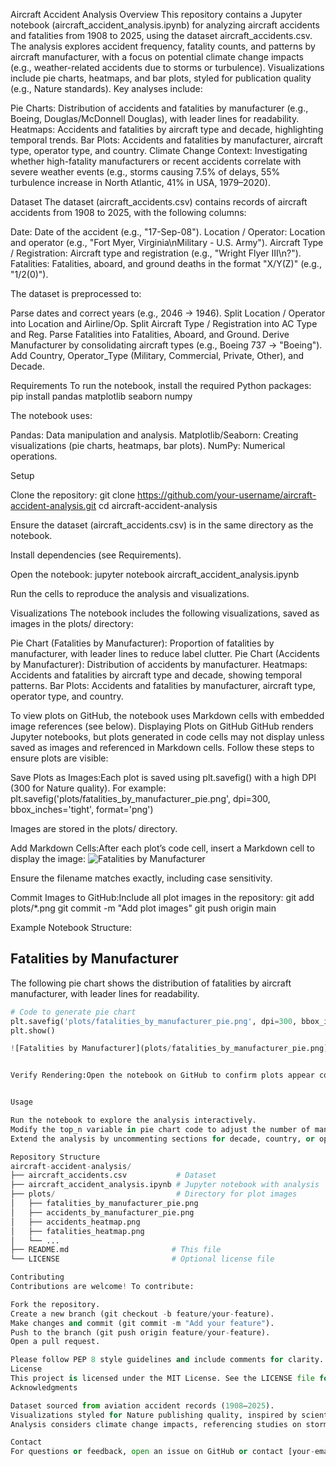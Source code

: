 Aircraft Accident Analysis
Overview
This repository contains a Jupyter notebook (aircraft_accident_analysis.ipynb) for analyzing aircraft accidents and fatalities from 1908 to 2025, using the dataset aircraft_accidents.csv. The analysis explores accident frequency, fatality counts, and patterns by aircraft manufacturer, with a focus on potential climate change impacts (e.g., weather-related accidents due to storms or turbulence). Visualizations include pie charts, heatmaps, and bar plots, styled for publication quality (e.g., Nature standards).
Key analyses include:

Pie Charts: Distribution of accidents and fatalities by manufacturer (e.g., Boeing, Douglas/McDonnell Douglas), with leader lines for readability.
Heatmaps: Accidents and fatalities by aircraft type and decade, highlighting temporal trends.
Bar Plots: Accidents and fatalities by manufacturer, aircraft type, operator type, and country.
Climate Change Context: Investigating whether high-fatality manufacturers or recent accidents correlate with severe weather events (e.g., storms causing 7.5% of delays, 55% turbulence increase in North Atlantic, 41% in USA, 1979–2020).

Dataset
The dataset (aircraft_accidents.csv) contains records of aircraft accidents from 1908 to 2025, with the following columns:

Date: Date of the accident (e.g., "17-Sep-08").
Location / Operator: Location and operator (e.g., "Fort Myer, Virginia\nMilitary - U.S. Army").
Aircraft Type / Registration: Aircraft type and registration (e.g., "Wright Flyer III\n?").
Fatalities: Fatalities, aboard, and ground deaths in the format "X/Y(Z)" (e.g., "1/2(0)").

The dataset is preprocessed to:

Parse dates and correct years (e.g., 2046 → 1946).
Split Location / Operator into Location and Airline/Op.
Split Aircraft Type / Registration into AC Type and Reg.
Parse Fatalities into Fatalities, Aboard, and Ground.
Derive Manufacturer by consolidating aircraft types (e.g., Boeing 737 → "Boeing").
Add Country, Operator_Type (Military, Commercial, Private, Other), and Decade.

Requirements
To run the notebook, install the required Python packages:
pip install pandas matplotlib seaborn numpy

The notebook uses:

Pandas: Data manipulation and analysis.
Matplotlib/Seaborn: Creating visualizations (pie charts, heatmaps, bar plots).
NumPy: Numerical operations.

Setup

Clone the repository:
git clone https://github.com/your-username/aircraft-accident-analysis.git
cd aircraft-accident-analysis


Ensure the dataset (aircraft_accidents.csv) is in the same directory as the notebook.

Install dependencies (see Requirements).

Open the notebook:
jupyter notebook aircraft_accident_analysis.ipynb


Run the cells to reproduce the analysis and visualizations.


Visualizations
The notebook includes the following visualizations, saved as images in the plots/ directory:

Pie Chart (Fatalities by Manufacturer): Proportion of fatalities by manufacturer, with leader lines to reduce label clutter.
Pie Chart (Accidents by Manufacturer): Distribution of accidents by manufacturer.
Heatmaps: Accidents and fatalities by aircraft type and decade, showing temporal patterns.
Bar Plots: Accidents and fatalities by manufacturer, aircraft type, operator type, and country.

To view plots on GitHub, the notebook uses Markdown cells with embedded image references (see below).
Displaying Plots on GitHub
GitHub renders Jupyter notebooks, but plots generated in code cells may not display unless saved as images and referenced in Markdown cells. Follow these steps to ensure plots are visible:

Save Plots as Images:Each plot is saved using plt.savefig() with a high DPI (300 for Nature quality). For example:
plt.savefig('plots/fatalities_by_manufacturer_pie.png', dpi=300, bbox_inches='tight', format='png')

Images are stored in the plots/ directory.

Add Markdown Cells:After each plot’s code cell, insert a Markdown cell to display the image:
![Fatalities by Manufacturer](plots/fatalities_by_manufacturer_pie.png)

Ensure the filename matches exactly, including case sensitivity.

Commit Images to GitHub:Include all plot images in the repository:
git add plots/*.png
git commit -m "Add plot images"
git push origin main


Example Notebook Structure:
## Fatalities by Manufacturer
The following pie chart shows the distribution of fatalities by aircraft manufacturer, with leader lines for readability.
```python
# Code to generate pie chart
plt.savefig('plots/fatalities_by_manufacturer_pie.png', dpi=300, bbox_inches='tight', format='png')
plt.show()

![Fatalities by Manufacturer](plots/fatalities_by_manufacturer_pie.png)


Verify Rendering:Open the notebook on GitHub to confirm plots appear correctly. If images are broken, check file paths and ensure images are committed.


Usage

Run the notebook to explore the analysis interactively.
Modify the top_n variable in pie chart code to adjust the number of manufacturers displayed (default: 7).
Extend the analysis by uncommenting sections for decade, country, or operator type analyses in the notebook.

Repository Structure
aircraft-accident-analysis/
├── aircraft_accidents.csv           # Dataset
├── aircraft_accident_analysis.ipynb # Jupyter notebook with analysis
├── plots/                           # Directory for plot images
│   ├── fatalities_by_manufacturer_pie.png
│   ├── accidents_by_manufacturer_pie.png
│   ├── accidents_heatmap.png
│   ├── fatalities_heatmap.png
│   └── ...
├── README.md                       # This file
└── LICENSE                         # Optional license file

Contributing
Contributions are welcome! To contribute:

Fork the repository.
Create a new branch (git checkout -b feature/your-feature).
Make changes and commit (git commit -m "Add your feature").
Push to the branch (git push origin feature/your-feature).
Open a pull request.

Please follow PEP 8 style guidelines and include comments for clarity.
License
This project is licensed under the MIT License. See the LICENSE file for details.
Acknowledgments

Dataset sourced from aviation accident records (1908–2025).
Visualizations styled for Nature publishing quality, inspired by scientific publication standards.
Analysis considers climate change impacts, referencing studies on storm delays (7.5%) and turbulence increases (55% in North Atlantic, 41% in USA, 1979–2020).

Contact
For questions or feedback, open an issue on GitHub or contact [your-email@example.com].
